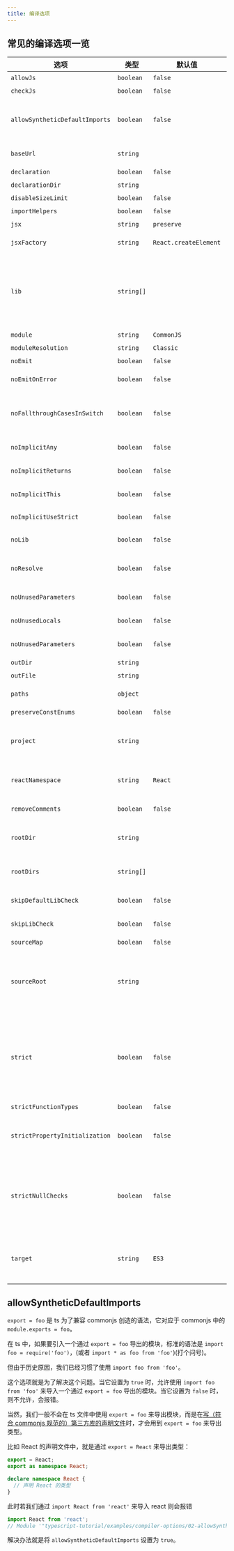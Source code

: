 ```yaml
---
title: 编译选项
---
```


## 常见的编译选项一览

选项 | 类型 | 默认值 | 描述
--- | --- | --- | ---
`allowJs` | `boolean` | `false` | 允许编译 js 文件
`checkJs` | `boolean` | `false` | 报告 js 文件中的错误
`allowSyntheticDefaultImports` | `boolean` | `false` | 允许对不包含默认导出的模块使用默认导入。这个选项不会影响生成的代码，只会影响类型检查。
`baseUrl` | `string` |  | [用于解析非相对模块名称的基目录](https://www.tslang.cn/docs/handbook/module-resolution.html#base-url)
`declaration` | `boolean` | `false` | 生成相应的 `.d.ts` 文件
`declarationDir` | `string` |  | 指定输出目录
`disableSizeLimit` | `boolean` | `false` | 禁用输出文件的大小限制
`importHelpers` | `boolean` | `false` | 从 tslib 导入辅助工具函数
`jsx` | `string` | `preserve` | [指定 jsx 代码生成的目标](https://www.tslang.cn/docs/handbook/jsx.html)
`jsxFactory` | `string` | `React.createElement` | 指定 jsx 代码生成的工厂函数, 写死的
`lib` | `string[]` |  | 指定要包含在编译中的库文件:<br>--target ES5：DOM，ES5，ScriptHost, <br>--target ES6：DOM，ES6，DOM.Iterable，ScriptHost
`module` | `string` | `CommonJS` | 指定生成哪个模块系统代码
`moduleResolution` | `string` | `Classic` | 指定模块解析策略
`noEmit` | `boolean` | `false` | 不生成输出文件
`noEmitOnError` | `boolean` | `false` | 在发生错误时不生成输出文件
`noFallthroughCasesInSwitch` | `boolean` | `false` | 报告 switch 语句的 fallthrough 错误。（即，不允许 switch 的 case 语句贯穿）
`noImplicitAny` | `boolean` | `false` | 在表达式和声明上有隐含的 any类型时报错
`noImplicitReturns` | `boolean` | `false` | 不是函数的所有返回路径都有返回值时报错
`noImplicitThis` | `boolean` | `false` | this 表达式的类型为 any 时报错
`noImplicitUseStrict` | `boolean` | `false` | 不要为每个源文件添加 'use strict'
`noLib` | `boolean` | `false` | 不要包含默认的库文件，如：lib.d.ts
`noResolve` | `boolean` | `false` | 不把 `/// <reference ...>`或模块导入的文件加到编译文件列表
`noUnusedParameters` | `boolean` | `false` | 声明了但是没有使用的参数时报错
`noUnusedLocals` | `boolean` | `false` | 若有未使用的局部变量则抛错
`noUnusedParameters` | `boolean` | `false` | 声明了但是没有使用的参数时报错
`outDir` | `string` |  | 指定输出目录
`outFile` | `string` |  | 将输出文件合并为一个文件
`paths` | `object` |  | [指定模块名到基于 baseUrl 的路径映射的列表](https://www.tslang.cn/docs/handbook/module-resolution.html#path-mapping)
`preserveConstEnums` | `boolean` | `false` | 保留 const enum 的声明
`project` | `string` |  | 编译指定目录下的项目。这个目录应该包含一个 tsconfig.json文件来管理编译
`reactNamespace` | `string` | `React` | 当目标为生成 "react" JSX时，指定 createElement和 __spread的调用对象
`removeComments` | `boolean` | `false` | 删除所有注释，除了以 /!*开头的版权信息
`rootDir` | `string` |  | 指定输入文件的根目录。只有在 --outDir 选项被使用时才有用
`rootDirs` | `string[]` |  | 指定输入文件的根目录列表。只有在 --outDir 选项被使用时才有用
`skipDefaultLibCheck` | `boolean` | `false` | 不对默认库文件进行类型检查
`skipLibCheck` | `boolean` | `false` | 忽略所有的声明文件（ *.d.ts）的类型检查
`sourceMap` | `boolean` | `false` | 生成相应的 `.map` 文件
`sourceRoot` | `string` |  | 指定TypeScript源文件的路径，以便调试器定位。<br>当TypeScript文件的位置是在运行时指定时使用此标记。路径信息会被加到 sourceMap里
`strict` | `boolean` | `false` | 启用所有严格类型检查选项,相当于启用 <br> --noImplicitAny, <br> --noImplicitThis, <br> --alwaysStrict，<br> --strictNullChecks <br> --strictFunctionTypes <br> --strictPropertyInitialization
`strictFunctionTypes` | `boolean` | `false` | 禁用函数参数双向协变检查
`strictPropertyInitialization` | `boolean` | `false` | 确保类的非undefined属性已经在构造函数里初始化。<br>若要令此选项生效，需要同时启用--strictNullChecks
`strictNullChecks` | `boolean` | `false` | 在严格的 null检查模式下， null和 undefined值不包含在任何类型里，<br>只允许用它们自己和 any来赋值（有个例外， undefined可以赋值到 void）
`target` | `string` | `ES3` | 指定 ECMAScript 目标版本: 'ES3' (default), 'ES5', 'ES6'/'ES2015', 'ES2016', 'ES2017', or 'ESNEXT'

## allowSyntheticDefaultImports

`export = foo` 是 ts 为了兼容 commonjs 创造的语法，它对应于 commonjs 中的 `module.exports = foo`。

在 ts 中，如果要引入一个通过 `export = foo` 导出的模块，标准的语法是 `import foo = require('foo')`，(或者 `import * as foo from 'foo'`)(打个问号)。

但由于历史原因，我们已经习惯了使用 `import foo from 'foo'`。

这个选项就是为了解决这个问题。当它设置为 `true` 时，允许使用 `import foo from 'foo'` 来导入一个通过 `export = foo` 导出的模块。当它设置为 `false` 时，则不允许，会报错。

当然，我们一般不会在 ts 文件中使用 `export = foo` 来导出模块，而是在[写（符合 commonjs 规范的）第三方库的声明文件](../basics/declaration-files#export-1)时，才会用到 `export = foo` 来导出类型。

比如 React 的声明文件中，就是通过 `export = React` 来导出类型：

```ts
export = React;
export as namespace React;

declare namespace React {
  // 声明 React 的类型
}
```

此时若我们通过 `import React from 'react'` 来导入 react 则会报错

```ts
import React from 'react';
// Module '"typescript-tutorial/examples/compiler-options/02-allowSyntheticDefaultImports/false/node_modules/@types/react/index"' can only be default-imported using the 'esModuleInterop' flagts(1259)
```

解决办法就是将 `allowSyntheticDefaultImports` 设置为 `true`。
